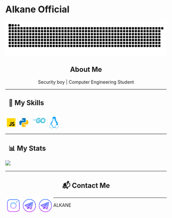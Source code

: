 # Alkane Official

<img align="center" src="https://raw.githubusercontent.com/imrrobat/imrrobat/d1b244e170d2b75fdda3efd499eaaf163f7a617c/images/github-contribution-grid-snake.svg"/>

<h2 align="center">About Me</h2>
<p align="center">
  Security boy | Computer Engineering Student 
</p>

---

<h2>&nbsp; 🚀 My Skills</h2>
<p align="left">
  <a href="" target="_blank" rel="noreferrer"><img src="https://github.com/AALKANEE/AALKANEE/blob/main/icons8-javascript-96.png?raw=true" width="36" height="36" alt="Javascript" /></a>
  <a href="https://www.python.org/" target="_blank" rel="noreferrer"><img src="https://github.com/AALKANEE/AALKANEE/blob/main/icons8-python-96.png?raw=true" width="36" height="36" alt="Python" /></a>
  <a href="https://go.dev/" target="_blank" rel="noreferrer"><img src="https://github.com/AALKANEE/AALKANEE/blob/main/Go.png?raw=true" width="50" height="50" alt="Golang" /></a>
  <a href="https://www.linux.org/" target="_blank" rel="noreferrer"><img src="https://github.com/AALKANEE/AALKANEE/blob/main/linux.png?raw=true" width="36" height="36" alt="Linux" /></a>
  
</p>

---

<h2>&nbsp; 📊 My Stats</h2>
<a href="https://github.com/AALKANEE">
  <img src="https://github-readme-stats.vercel.app/api/top-langs/?username=AALKANEE&layout=donut" />
</a>

---

<h2 align="center">📬 Contact Me</h2>
<a href="https://www.instagram.com/oalkaneo"><img width="50px" height="50px" align="left" src="https://github.com/AALKANEE/AALKANEE/blob/main/icons8-instagram-96.png?raw=true" alt="instagram"/></a>
<a href="https://t.me/alkaane"><img width="50px" height="50px" align="left" src="https://github.com/AALKANEE/AALKANEE/blob/main/icons8-telegram-96.png?raw=true" alt="telegram"/></a>
<a href="https://t.me/alkane_official">
    <img width="50px" height="50px" align="left" src="https://github.com/AALKANEE/AALKANEE/blob/main/icons8-telegram-96.png?raw=true" alt="telegram"/>
  </a>

---

ALKANE 

